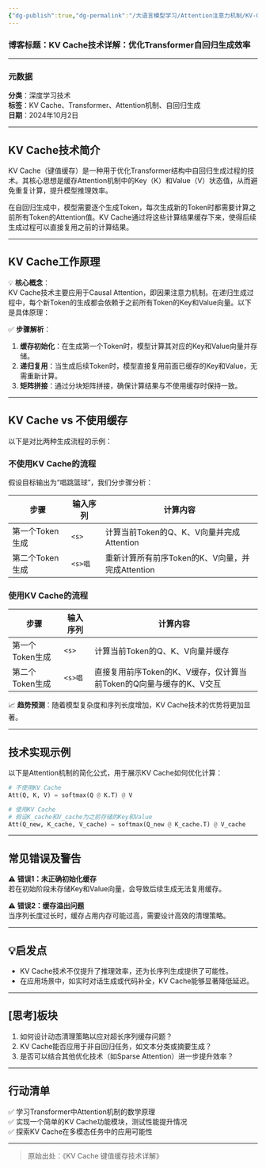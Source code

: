 ```yaml
---
{"dg-publish":true,"dg-permalink":"/大语言模型学习/Attention注意力机制/KV-Cache技术详解：优化Transformer自回归生成效率","dg-home":false,"dg-description":"在此输入笔记的描述","dg-hide":false,"dg-hide-title":false,"dg-show-backlinks":true,"dg-show-local-graph":true,"dg-show-inline-title":true,"dg-pinned":false,"dg-passphrase":"在此输入访问密码","dg-enable-mathjax":false,"dg-enable-mermaid":false,"dg-enable-uml":false,"dg-note-icon":0,"dg-enable-dataview":false,"tags":["NLP"],"permalink":"/大语言模型学习/Attention注意力机制/KV-Cache技术详解：优化Transformer自回归生成效率/","dgShowBacklinks":true,"dgShowLocalGraph":true,"dgShowInlineTitle":true,"dgPassFrontmatter":true,"noteIcon":0,"created":"2025-04-04T11:10:49.000+08:00","updated":"2025-04-13T13:06:02.000+08:00"}
---
```




### 博客标题：KV Cache技术详解：优化Transformer自回归生成效率  
---


### 元数据  
**分类**：深度学习技术  
**标签**：KV Cache、Transformer、Attention机制、自回归生成  
**日期**：2024年10月2日    

---



## KV Cache技术简介  
KV Cache（键值缓存）是一种用于优化Transformer结构中自回归生成过程的技术。其核心思想是缓存Attention机制中的Key（K）和Value（V）状态值，从而避免重复计算，提升模型推理效率。  

在自回归生成中，模型需要逐个生成Token，每次生成新的Token时都需要计算之前所有Token的Attention值。KV Cache通过将这些计算结果缓存下来，使得后续生成过程可以直接复用之前的计算结果。  

---



## KV Cache工作原理  
💡 **核心概念**：  
KV Cache技术主要应用于Causal Attention，即因果注意力机制。在递归生成过程中，每个新Token的生成都会依赖于之前所有Token的Key和Value向量。以下是具体原理：  

✅ **步骤解析**：
1. **缓存初始化**：在生成第一个Token时，模型计算其对应的Key和Value向量并存储。
2. **递归复用**：当生成后续Token时，模型直接复用前面已缓存的Key和Value，无需重新计算。
3. **矩阵拼接**：通过分块矩阵拼接，确保计算结果与不使用缓存时保持一致。

---



## KV Cache vs 不使用缓存  
以下是对比两种生成流程的示例：

### 不使用KV Cache的流程  
假设目标输出为“唱跳篮球”，我们分步骤分析：  

| **步骤**        | **输入序列** | **计算内容**                                                                 |
|------------------|--------------|------------------------------------------------------------------------------|
| 第一个Token生成 | `<s>`        | 计算当前Token的Q、K、V向量并完成Attention                                   |
| 第二个Token生成 | `<s>唱`      | 重新计算所有前序Token的K、V向量，并完成Attention                             |


### 使用KV Cache的流程  
| **步骤**        | **输入序列** | **计算内容**                                                                 |
|------------------|--------------|------------------------------------------------------------------------------|
| 第一个Token生成 | `<s>`        | 计算当前Token的Q、K、V向量并缓存                                             |
| 第二个Token生成 | `<s>唱`      | 直接复用前序Token的K、V缓存，仅计算当前Token的Q向量与缓存的K、V交互          |

📈 **趋势预测**：随着模型复杂度和序列长度增加，KV Cache技术的优势将更加显著。

---



## 技术实现示例  
以下是Attention机制的简化公式，用于展示KV Cache如何优化计算：

```python
# 不使用KV Cache
Att(Q, K, V) = softmax(Q @ K.T) @ V

# 使用KV Cache
# 假设K_cache和V_cache为之前存储的Key和Value
Att(Q_new, K_cache, V_cache) = softmax(Q_new @ K_cache.T) @ V_cache
```

---



## 常见错误及警告  
⚠️ **错误1：未正确初始化缓存**  
若在初始阶段未存储Key和Value向量，会导致后续生成无法复用缓存。  

⚠️ **错误2：缓存溢出问题**  
当序列长度过长时，缓存占用内存可能过高，需要设计高效的清理策略。  

---



## 💡启发点  
- KV Cache技术不仅提升了推理效率，还为长序列生成提供了可能性。  
- 在应用场景中，如实时对话生成或代码补全，KV Cache能够显著降低延迟。  

---



## [思考]板块  
1. 如何设计动态清理策略以应对超长序列缓存问题？  
2. KV Cache能否应用于非自回归任务，如文本分类或摘要生成？  
3. 是否可以结合其他优化技术（如Sparse Attention）进一步提升效率？  

---



## 行动清单  
✅ 学习Transformer中Attention机制的数学原理  
✅ 实现一个简单的KV Cache功能模块，测试性能提升情况  
✅ 探索KV Cache在多模态任务中的应用可能性  

---

> 原始出处：《KV Cache 键值缓存技术详解》
